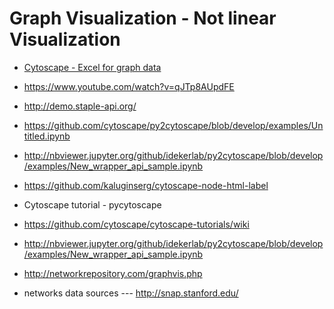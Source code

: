 # Graph Visualization - Not linear Visualization

* [Cytoscape - Excel for graph data](https://cytoscape.org/) 

* https://www.youtube.com/watch?v=qJTp8AUpdFE


* http://demo.staple-api.org/




* https://github.com/cytoscape/py2cytoscape/blob/develop/examples/Untitled.ipynb
* http://nbviewer.jupyter.org/github/idekerlab/py2cytoscape/blob/develop/examples/New_wrapper_api_sample.ipynb
* https://github.com/kaluginserg/cytoscape-node-html-label
* Cytoscape tutorial - pycytoscape 
* https://github.com/cytoscape/cytoscape-tutorials/wiki
* http://nbviewer.jupyter.org/github/idekerlab/py2cytoscape/blob/develop/examples/New_wrapper_api_sample.ipynb


* http://networkrepository.com/graphvis.php 

* networks data sources --- http://snap.stanford.edu/
